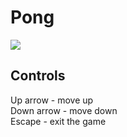 # Pong
<img src="https://github.com/jakub-swiniarski/sfml-pong/assets/77209709/913f3b88-ea78-49c6-9386-0e709f7636bd">

## Controls
Up arrow - move up <br/>
Down arrow - move down <br/>
Escape - exit the game <br/>
